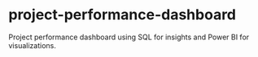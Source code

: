 # project-performance-dashboard
Project performance dashboard using SQL for insights and Power BI for visualizations.
